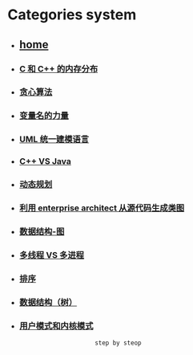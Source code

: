 # Categories system
* ## [home](../README.md)
* ### [C 和 C++ 的内存分布](CAndC++MemoryDistribution.md)
* ### [贪心算法](GreedyAlgorithms.md)
* ### [变量名的力量](ThePowerOfVariableName.md)
* ### [UML 统一建模语言](UML.md)
* ### [C++ VS Java](c++VSjava.md)
* ### [动态规划](dynamicProgramming.md)
* ### [利用 enterprise architect 从源代码生成类图](enterpriseArchitectClassView.md)
* ### [数据结构-图](graph.md)
* ### [多线程 VS 多进程](mulThreadAndMulProcesses.md)
* ### [排序](sort.md)
* ### [数据结构（树）](tree.md)
* ### [用户模式和内核模式](userModeAndKernelMode.md)
                           step by steop